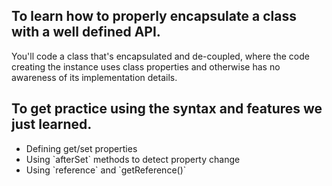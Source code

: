 

<div class="expander" caption="High-level Goal">
<h2>To learn how to properly encapsulate a class with a well defined API.</h2>
<p>
You'll code a class that's encapsulated and de-coupled, where the code creating
the instance uses class properties and otherwise has no awareness of its
implementation details.
</p>
</div>


<div class="expander" caption="Low-level Goal">
<h2>To get practice using the syntax and features we just learned.</h2>
<ul>
<li>Defining get/set properties
<li>Using `afterSet` methods to detect property change
<li>Using `reference` and `getReference()`
</ul>
</div>

